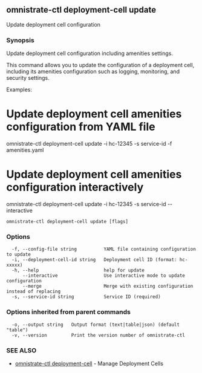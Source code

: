## omnistrate-ctl deployment-cell update

Update deployment cell configuration

### Synopsis

Update deployment cell configuration including amenities settings.

This command allows you to update the configuration of a deployment cell,
including its amenities configuration such as logging, monitoring, and
security settings.

Examples:
  # Update deployment cell amenities configuration from YAML file
  omnistrate-ctl deployment-cell update -i hc-12345 -s service-id -f amenities.yaml

  # Update deployment cell amenities configuration interactively  
  omnistrate-ctl deployment-cell update -i hc-12345 -s service-id --interactive

```
omnistrate-ctl deployment-cell update [flags]
```

### Options

```
  -f, --config-file string          YAML file containing configuration to update
  -i, --deployment-cell-id string   Deployment cell ID (format: hc-xxxxx)
  -h, --help                        help for update
      --interactive                 Use interactive mode to update configuration
      --merge                       Merge with existing configuration instead of replacing
  -s, --service-id string           Service ID (required)
```

### Options inherited from parent commands

```
  -o, --output string   Output format (text|table|json) (default "table")
  -v, --version         Print the version number of omnistrate-ctl
```

### SEE ALSO

* [omnistrate-ctl deployment-cell](omnistrate-ctl_deployment-cell.md)	 - Manage Deployment Cells

